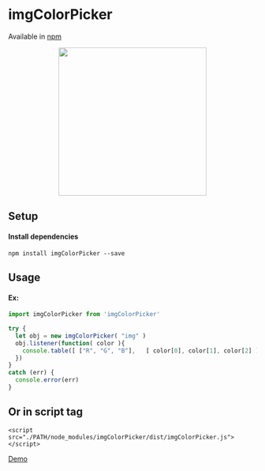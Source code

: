 # imgColorPicker

Available in [npm](https://www.npmjs.com/package/img-color-picker) 


<p align="center">
  <img src="https://github.com/gustavoSoriano/imgColorPicker/blob/master/config/demo.png" width="300" />
</p>



## Setup
#### Install dependencies
``` 
npm install imgColorPicker --save
``` 


## Usage
#### Ex:
```js
import imgColorPicker from 'imgColorPicker'

try {
  let obj = new imgColorPicker( "img" )
  obj.listener(function( color ){
    console.table([ ["R", "G", "B"],   [ color[0], color[1], color[2] ]  ])
  })
} 
catch (err) {
  console.error(err)
}
``` 

## Or in script tag
```
<script src="./PATH/node_modules/imgColorPicker/dist/imgColorPicker.js"></script>
```

[Demo](https://gustavosoriano.github.io/imgColorPicker/)
